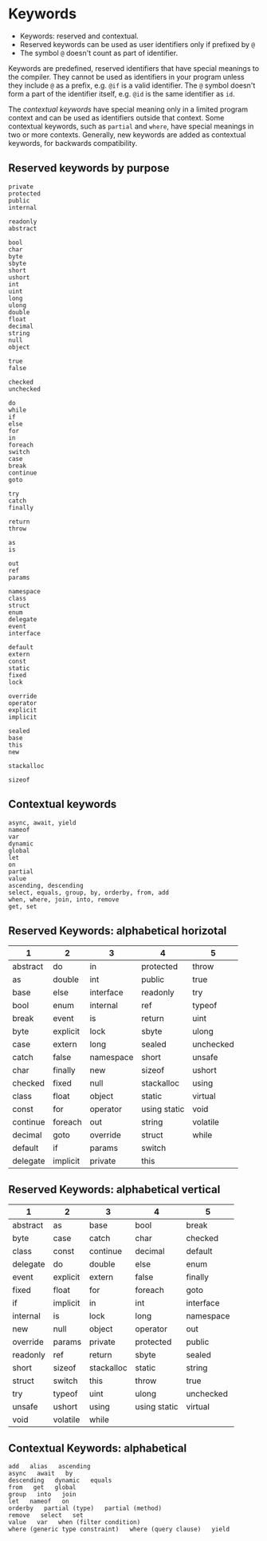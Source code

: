 # Keywords

- Keywords: reserved and contextual.
- Reserved keywords can be used as user identifiers only if prefixed by `@`
- The symbol `@` doesn't count as part of identifier.


Keywords are predefined, reserved identifiers that have special meanings to the compiler. They cannot be used as identifiers in your program unless they include `@` as a prefix, e.g. `@if` is a valid identifier. The `@` symbol doesn't form a part of the identifier itself, e.g. `@id` is the same identifier as `id`.

The *contextual keywords* have special meaning only in a limited program context and can be used as identifiers outside that context. Some contextual keywords, such as `partial` and `where`, have special meanings in two or more contexts. Generally, new keywords are added as contextual keywords, for backwards compatibility.



## Reserved keywords by purpose

```
private
protected
public
internal

readonly
abstract

bool
char
byte
sbyte
short
ushort
int
uint
long
ulong
double
float
decimal
string
null
object

true
false

checked
unchecked

do
while
if
else
for
in
foreach
switch
case
break
continue
goto

try
catch
finally

return
throw

as
is

out
ref
params

namespace
class
struct
enum
delegate
event
interface

default
extern
const
static
fixed
lock

override
operator
explicit
implicit

sealed
base
this
new

stackalloc

sizeof
```



## Contextual keywords

```
async, await, yield
nameof
var
dynamic
global
let
on
partial
value
ascending, descending
select, equals, group, by, orderby, from, add
when, where, join, into, remove
get, set
```




## Reserved Keywords: alphabetical horizotal

| 1        | 2        | 3         | 4            | 5         |
|----------|----------|-----------|--------------|-----------|
| abstract | do       | in        | protected    | throw     |
| as       | double   | int       | public       | true      |
| base     | else     | interface | readonly     | try       |
| bool     | enum     | internal  | ref          | typeof    |
| break    | event    | is        | return       | uint      |
| byte     | explicit | lock      | sbyte        | ulong     |
| case     | extern   | long      | sealed       | unchecked |
| catch    | false    | namespace | short        | unsafe    |
| char     | finally  | new       | sizeof       | ushort    |
| checked  | fixed    | null      | stackalloc   | using     |
| class    | float    | object    | static       | virtual   |
| const    | for      | operator  | using static | void      |
| continue | foreach  | out       | string       | volatile  |
| decimal  | goto     | override  | struct       | while     |
| default  | if       | params    | switch       |           |
| delegate | implicit | private   | this         |           |



## Reserved Keywords: alphabetical vertical

| 1        | 2        | 3          | 4            | 5         |
|----------|----------|------------|--------------|-----------|
| abstract | as       | base       | bool         | break     |
| byte     | case     | catch      | char         | checked   |
| class    | const    | continue   | decimal      | default   |
| delegate | do       | double     | else         | enum      |
| event    | explicit | extern     | false        | finally   |
| fixed    | float    | for        | foreach      | goto      |
| if       | implicit | in         | int          | interface |
| internal | is       | lock       | long         | namespace |
| new      | null     | object     | operator     | out       |
| override | params   | private    | protected    | public    |
| readonly | ref      | return     | sbyte        | sealed    |
| short    | sizeof   | stackalloc | static       | string    |
| struct   | switch   | this       | throw        | true      |
| try      | typeof   | uint       | ulong        | unchecked |
| unsafe   | ushort   | using      | using static | virtual   |
| void     | volatile | while      |              |           |


## Contextual Keywords: alphabetical


```
add   alias   ascending
async   await   by
descending   dynamic   equals
from   get   global
group   into   join
let   nameof   on
orderby   partial (type)   partial (method)
remove   select   set
value   var   when (filter condition)
where (generic type constraint)   where (query clause)   yield
```
